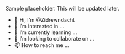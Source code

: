 Sample placeholder. This will be updated later.

- 👋 Hi, I’m @Zidrewndacht
- 👀 I’m interested in ...
- 🌱 I’m currently learning ...
- 💞️ I’m looking to collaborate on ...
- 📫 How to reach me ...

<!---
Zidrewndacht/Zidrewndacht is a ✨ special ✨ repository because its `README.md` (this file) appears on your GitHub profile.
You can click the Preview link to take a look at your changes.
--->
